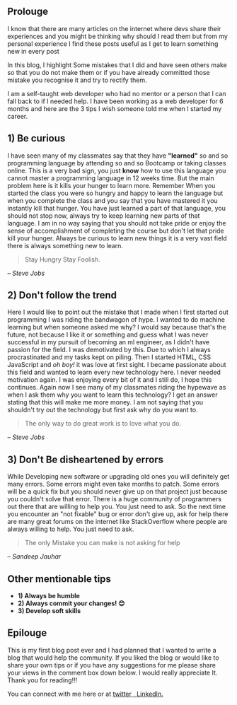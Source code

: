 
<h2>Prolouge</h2>

I know that there are many articles on the internet where devs share their experiences and you might be thinking why should I read them but from my personal experience I find these posts useful as I get to learn something new in every post 

In this blog, I highlight Some mistakes that I did and have seen others make so that you do not make them or if you have already committed those mistake you recognise it and try to rectify them.

I am a self-taught web developer who had no mentor or a person that I can fall back to if I needed help. I have been working as a web developer for 6 months and here are the 3 tips I wish someone told me when I started my career.

<h2>1) Be curious </h2>
 I have seen many of my classmates say that they have <b>"learned"</b> so and so programming language by attending so and so Bootcamp or taking classes online. This is a very bad sign, you just <b>know</b> how to use this language you cannot master a programming language in 12 weeks time. But the main problem here is it kills your hunger to learn more. Remember When you started the class you were so hungry and happy to learn the language but when you complete the class and you say that you have mastered it you instantly kill that hunger. You have just learned a part of that language, you should not stop now, always try to keep learning new parts of that language. I am in no way saying that you should not take pride or enjoy the sense of accomplishment of completing the course but don't let that pride kill your hunger. Always be curious to learn new things it is a very vast field there is always something new to learn.
<blockquote cite="https://en.wikipedia.org/wiki/Stay_Hungry_Stay_Foolish">
    <p>Stay Hungry Stay Foolish.</p>
</blockquote>

<cite>– Steve Jobs</cite>

<h2>2) Don't follow the trend </h2>
Here I would like to point out the mistake that I made when I first started out programming I was riding the bandwagon of hype. I wanted to do machine learning but when someone asked me why? I would say because that's the future, not because I like it or something and guess what I was never successful in my pursuit of becoming an ml engineer, as I didn't have passion for the field. I was demotivated by this. Due to which I always procrastinated and my tasks kept on piling. Then I started HTML, CSS JavaScript and <i>oh boy!</i> it was love at first sight. I became passionate about this field and wanted to learn every new technology here. I never needed motivation again. I was enjoying every bit of it and I still do, I hope this continues. Again now I see many of my classmates riding the hypewave as when I ask them why you want to learn this technology? I get an answer stating that this will make me more money. I am not saying that you shouldn't try out the technology but first ask why do you want to. 
<blockquote cite="https://www.brainyquote.com/quotes/steve_jobs_416859">
    <p>The only way to do great work is to love what you do.</p>
</blockquote>

<cite>– Steve Jobs</cite>

<h2>3) Don't Be disheartened by errors </h2>
While Developing new software or upgrading old ones you will definitely get many errors. Some errors might even take months to patch. Some errors will be a quick fix but you should never give up on that project just because you couldn't solve that error. There is a huge community of programmers out there that are willing to help you. You just need to ask. So the next time you encounter an "not fixable" bug or error don't give up, ask for help there are many great forums on the internet like StackOverflow where people are always willing to help. You just need to ask. 
<blockquote cite="https://burnishedchaos.com/quotes-about-asking-for-help/">
    <p>The only Mistake you can make is not asking for help</p>
</blockquote>

<cite>– Sandeep Jauhar </cite>

<h2>Other mentionable tips </h2>
<ul>
<li><b>1) Always be humble</b></li>
<li><b>2) Always commit your changes! 😊</b></li>
<li><b>3) Develop soft skills </b></li>
</ul>

<h2>Epilouge</h2>
This is my first blog post ever and I had planned that I wanted to write a blog that would help the community. If you liked the blog or would like to share your own tips or if you have any suggestions for me please share your views in the comment box down below. I would really appreciate It. Thank you for reading!!!

You can connect with me here or at <a href="https://twitter.com/ram2510_" target="_blank">twitter , </a> <a href="https://www.linkedin.com/in/ram2510/">LinkedIn.</a>
